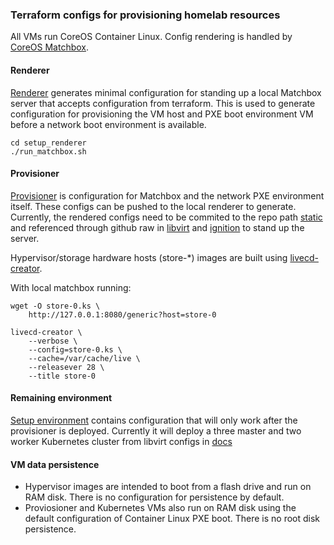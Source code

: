 ### Terraform configs for provisioning homelab resources

All VMs run CoreOS Container Linux.
Config rendering is handled by [CoreOS Matchbox](https://github.com/coreos/matchbox/).

#### Renderer

[Renderer](setup_renderer) generates minimal configuration for standing up a local Matchbox server that accepts configuration from terraform.
This is used to generate configuration for provisioning the VM host and PXE boot environment VM before a network boot environment is available.

```
cd setup_renderer
./run_matchbox.sh
```

#### Provisioner

[Provisioner](setup_provisioner) is configuration for Matchbox and the network PXE environment itself. These configs can be pushed to the local renderer to generate. Currently, the rendered configs need to be commited to the repo path [static](static) and referenced through github raw in [libvirt](docs/libvirt/provisioner-0.xml) and [ignition](docs/ignition/provisioner-0.ign) to stand up the server.

Hypervisor/storage hardware hosts (store-*) images are built using [livecd-creator](https://github.com/livecd-tools/livecd-tools).

With local matchbox running:
```
wget -O store-0.ks \
    http://127.0.0.1:8080/generic?host=store-0

livecd-creator \
    --verbose \
    --config=store-0.ks \
    --cache=/var/cache/live \
    --releasever 28 \
    --title store-0
```

#### Remaining environment

[Setup environment](setup_environment) contains configuration that will only work after the provisioner is deployed. Currently it will deploy a three master and two worker Kubernetes cluster from libvirt configs in [docs](docs/libvirt)

#### VM data persistence

* Hypervisor images are intended to boot from a flash drive and run on RAM disk. There is no configuration for persistence by default.
* Proviosioner and Kubernetes VMs also run on RAM disk using the default configuration of Container Linux PXE boot. There is no root disk persistence.